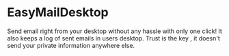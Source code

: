 # EasyMailDesktop
Send email right from your desktop without any hassle with only one click! 
It also keeps a log of sent emails in users desktop.
Trust is the key , it doesn't send your private information anywhere else.
